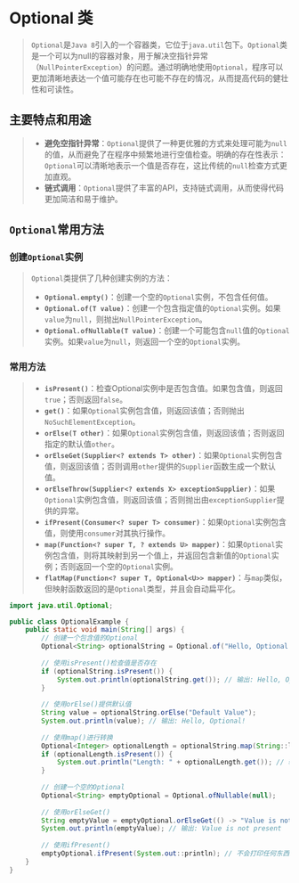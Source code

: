 # Optional 类

> `Optional`是`Java 8`引入的一个容器类，它位于`java.util`包下。`Optional`类是一个可以为null的容器对象，用于解决空指针异常（`NullPointerException`）的问题。通过明确地使用`Optional`，程序可以更加清晰地表达一个值可能存在也可能不存在的情况，从而提高代码的健壮性和可读性。  

## 主要特点和用途

> - **避免空指针异常**：`Optional`提供了一种更优雅的方式来处理可能为`null`的值，从而避免了在程序中频繁地进行空值检查。明确的存在性表示：`Optional`可以清晰地表示一个值是否存在，这比传统的`null`检查方式更加直观。
> - **链式调用**：`Optional`提供了丰富的API，支持链式调用，从而使得代码更加简洁和易于维护。

## `Optional`常用方法

### 创建`Optional`实例

> `Optional`类提供了几种创建实例的方法：
> - **`Optional.empty()`**：创建一个空的`Optional`实例，不包含任何值。
> - **`Optional.of(T value)`**：创建一个包含指定值的`Optional`实例。如果`value`为`null`，则抛出`NullPointerException`。
> - **`Optional.ofNullable(T value)`**：创建一个可能包含`null`值的`Optional`实例。如果`value`为`null`，则返回一个空的`Optional`实例。

### 常用方法

> - **`isPresent()`**：检查Optional实例中是否包含值。如果包含值，则返回`true`；否则返回`false`。
> - **`get()`**：如果`Optional`实例包含值，则返回该值；否则抛出`NoSuchElementException`。
> - **`orElse(T other)`**：如果`Optional`实例包含值，则返回该值；否则返回指定的默认值`other`。
> - **`orElseGet(Supplier<? extends T> other)`**：如果`Optional`实例包含值，则返回该值；否则调用`other`提供的`Supplier`函数生成一个默认值。
> - **`orElseThrow(Supplier<? extends X> exceptionSupplier)`**：如果`Optional`实例包含值，则返回该值；否则抛出由`exceptionSupplier`提供的异常。
> - **`ifPresent(Consumer<? super T> consumer)`**：如果`Optional`实例包含值，则使用`consumer`对其执行操作。
> - **`map(Function<? super T, ? extends U> mapper)`**：如果`Optional`实例包含值，则将其映射到另一个值上，并返回包含新值的`Optional`实例；否则返回一个空的`Optional`实例。
> - **`flatMap(Function<? super T, Optional<U>> mapper)`**：与`map`类似，但映射函数返回的是`Optional`类型，并且会自动扁平化。

```java
import java.util.Optional;

public class OptionalExample {
    public static void main(String[] args) {
        // 创建一个包含值的Optional
        Optional<String> optionalString = Optional.of("Hello, Optional!");
    
        // 使用isPresent()检查值是否存在
        if (optionalString.isPresent()) {
            System.out.println(optionalString.get()); // 输出: Hello, Optional! 
        }
    
        // 使用orElse()提供默认值
        String value = optionalString.orElse("Default Value");
        System.out.println(value); // 输出: Hello, Optional!
        
        // 使用map()进行转换
        Optional<Integer> optionalLength = optionalString.map(String::length);
        if (optionalLength.isPresent()) {
            System.out.println("Length: " + optionalLength.get()); // 输出: Length: 15
        }
    
        // 创建一个空的Optional
        Optional<String> emptyOptional = Optional.ofNullable(null);
    
        // 使用orElseGet()
        String emptyValue = emptyOptional.orElseGet(() -> "Value is not present");
        System.out.println(emptyValue); // 输出: Value is not present
        
        // 使用ifPresent()
        emptyOptional.ifPresent(System.out::println); // 不会打印任何东西
    }
}
```